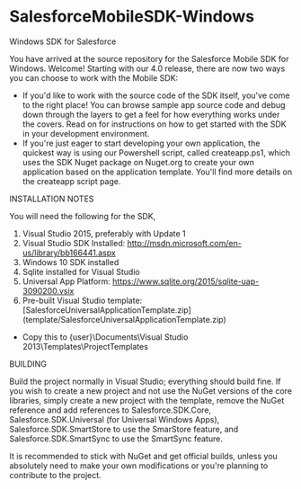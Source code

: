 SalesforceMobileSDK-Windows
===========================

Windows SDK for Salesforce

You have arrived at the source repository for the Salesforce Mobile SDK for Windows. Welcome! Starting with our 4.0 release, there are now two ways you can choose to work with the Mobile SDK:

- If you'd like to work with the source code of the SDK itself, you've come to the right place! You can browse sample app source code and debug down through the layers to get a feel for how everything works under the covers. Read on for instructions on how to get started with the SDK in your development environment.
- If you're just eager to start developing your own application, the quickest way is using our Powershell script, called createapp.ps1, which uses the SDK Nuget package on Nuget.org to create your own application based on the application template. You'll find more details on the createapp script page.

INSTALLATION NOTES

You will need the following for the SDK,

1. Visual Studio 2015, preferably with Update 1
2. Visual Studio SDK Installed: http://msdn.microsoft.com/en-us/library/bb166441.aspx
3. Windows 10 SDK installed 
4. Sqlite installed for Visual Studio
  1. Universal App Platform: https://www.sqlite.org/2015/sqlite-uap-3090200.vsix
4. Pre-built Visual Studio template: [SalesforceUniversalApplicationTemplate.zip] (template/SalesforceUniversalApplicationTemplate.zip)
  * Copy this to {user}\Documents\Visual Studio 2013\Templates\ProjectTemplates

BUILDING

Build the project normally in Visual Studio; everything should build fine.  If you wish to create a new project and not use the NuGet versions of the core libraries, simply create a new project with the template, remove the NuGet reference and add references to Salesforce.SDK.Core, Salesforce.SDK.Universal (for Universal Windows Apps), Salesforce.SDK.SmartStore to use the SmarStore feature, and Salesforce.SDK.SmartSync to use the SmartSync feature.

It is recommended to stick with NuGet and get official builds, unless you absolutely need to make your own modifications or you're planning to contribute to the project.
